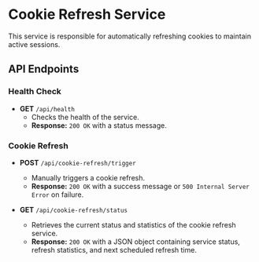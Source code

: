 # Cookie Refresh Service

This service is responsible for automatically refreshing cookies to maintain active sessions.

## API Endpoints

### Health Check

*   **GET** `/api/health`
    *   Checks the health of the service.
    *   **Response:** `200 OK` with a status message.

### Cookie Refresh

*   **POST** `/api/cookie-refresh/trigger`
    *   Manually triggers a cookie refresh.
    *   **Response:** `200 OK` with a success message or `500 Internal Server Error` on failure.

*   **GET** `/api/cookie-refresh/status`
    *   Retrieves the current status and statistics of the cookie refresh service.
    *   **Response:** `200 OK` with a JSON object containing service status, refresh statistics, and next scheduled refresh time.